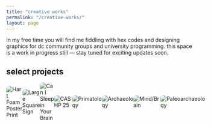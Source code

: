 ```yaml
---
title: "creative works"
permalink: "/creative-works/"
layout: page
---
```


in my free time you will find me fiddling with hex codes and designing graphics for dc community groups and university programming. this space is a work in progress still — stay tuned for exciting updates soon.

<!-- Swiper.js CDN -->
<link rel="stylesheet" href="https://cdn.jsdelivr.net/npm/swiper/swiper-bundle.min.css" />
<script src="https://cdn.jsdelivr.net/npm/swiper/swiper-bundle.min.js"></script>

<style>
 .swiper-container {
  width: 100%;
  max-width: 800px;
  margin: auto;
  padding-bottom: 40px; /* Extra space for pagination */
  position: relative; /* Required for positioning arrows correctly */
}

.swiper-wrapper {
  display: flex;
}

.swiper-slide {
  display: flex;
  justify-content: center;
  align-items: center;
}

.swiper-slide img {
  max-width: 100%;
  max-height: 80vh;
  width: auto;
  height: auto;
  object-fit: contain;
  border-radius: 8px;
}

/* Move pagination BELOW the carousel */
  .swiper-pagination {
    position: relative;
    bottom: -50px; /* Moves it further below */
    z-index: 10;
  }

/* Default dot color */
.swiper-pagination-bullet {
  background: gray;
  opacity: 0.5;
}

/* Active (highlighted) dot color */
.swiper-pagination-bullet-active {
  background: #850032;
  opacity: 1;
}

/* Default arrow styles */
.swiper-button-next,
.swiper-button-prev {
  color: #850032; /* Arrow color */
  border-radius: 50%;
  width: 50px; /* Arrow size */
  height: 50px;
  display: flex;
  justify-content: center;
  align-items: center;
  opacity: 0.8;
  transition: 0.3s ease-in-out;
  position: absolute;
  top: 50%; /* Vertically center the arrows */
  transform: translateY(-50%); /* Fine-tunes the vertical centering */
}

/* Adjust position of 'next' and 'prev' buttons */
.swiper-button-next {
  right: 20px; /* Move the 'next' arrow closer to the center */
}

.swiper-button-prev {
  left: 20px; /* Move the 'prev' arrow closer to the center */
}

/* Hover effect */
.swiper-button-next:hover,
.swiper-button-prev:hover {
  background: #809454;
  opacity: 0.5;
}

  
</style>

<h2>select projects</h2>

<!-- Swiper Carousel -->
<div class="swiper-container">
  <div class="swiper-wrapper">
    <div class="swiper-slide">
      <img src="https://github.com/user-attachments/assets/ba370982-70ff-447f-be86-80ee9bc45a23" alt="Hart Foam Poster Print" />
    </div>
    <div class="swiper-slide">
      <img src="https://github.com/user-attachments/assets/f53f856d-65e8-4a31-887d-3fed6d8be2ac" alt="Large Square Sign" />
    </div>
    <div class="swiper-slide">
      <img src="https://github.com/user-attachments/assets/e42e7276-77db-4e96-ae89-20fc1ac4855a" alt="Can I Sleep in Your Brain" />
    </div>
    <div class="swiper-slide">
      <img src="https://github.com/user-attachments/assets/ff6f7746-7416-4731-8849-f7f94fd656fd" alt="CASHP 25" />
    </div>
    <div class="swiper-slide">
      <img src="https://github.com/user-attachments/assets/5f6a6da3-7e6a-43eb-9227-31571331c840" alt="Primatology" />
    </div>
    <div class="swiper-slide">
      <img src="https://github.com/user-attachments/assets/e127deab-311e-43a2-a6df-678c4cf75083" alt="Archaeology" />
    </div>
    <div class="swiper-slide">
      <img src="https://github.com/user-attachments/assets/c010d3dd-6322-488a-999b-34f60f173270" alt="Mind/Brain" />
    </div>
    <div class="swiper-slide">
      <img src="https://github.com/user-attachments/assets/98e95945-1ceb-492c-a135-e4e293100325" alt="Paleoarchaeology" />
    </div>
  </div>

  <!-- Navigation Buttons -->
  <div class="swiper-button-prev"></div>
  <div class="swiper-button-next"></div>
</div>

<!-- Pagination Outside the Carousel -->
<div class="swiper-pagination"></div>

<script>
  var swiper = new Swiper(".swiper-container", {
    loop: true,
    spaceBetween: 3, // Reduce space between slides
    navigation: {
      nextEl: ".swiper-button-next",
      prevEl: ".swiper-button-prev",
    },
    pagination: {
      el: ".swiper-pagination",
      clickable: true,
    },
    autoplay: {
      delay: 7000, // Increase slide duration to 5 seconds
    },
  });
</script>
